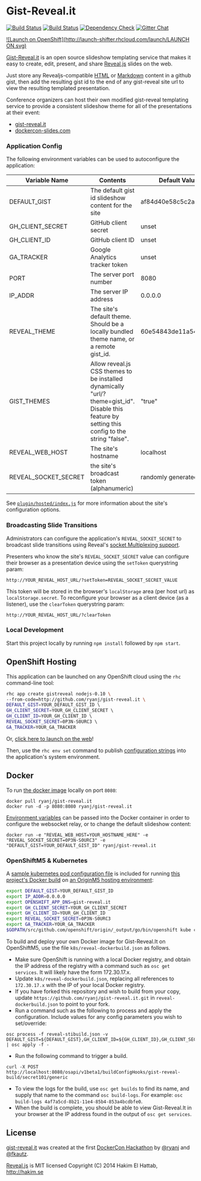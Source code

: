 # Gist-Reveal.it 
[![Build Status](http://img.shields.io/travis/ryanj/gist-reveal.it.svg)](https://travis-ci.org/ryanj/gist-reveal.it) [![Build Status](http://img.shields.io/jenkins/s/https/build-shifter.rhcloud.com/slide-build.svg)](https://build-shifter.rhcloud.com/job/slide-build/) [![Dependency Check](http://img.shields.io/david/ryanj/gist-reveal.it.svg)](https://david-dm.org/ryanj/gist-reveal.it) [![Gitter Chat](https://badges.gitter.im/Chat.svg)](https://gitter.im/ryanj/gist-reveal.it?utm_source=badge)

[![Launch on OpenShift](http://launch-shifter.rhcloud.com/launch/LAUNCH ON.svg)](https://openshift.redhat.com/app/console/application_type/custom?&cartridges[]=nodejs-0.10&initial_git_url=https://github.com/ryanj/gist-reveal.it.git&name=slides)

[Gist-Reveal.it](http://gist-reveal.it/) is an open source slideshow templating service that makes it easy to create, edit, present, and share [Reveal.js](https://github.com/hakimel/reveal.js) slides on the web.

Just store any Revealjs-compatible [HTML](https://github.com/hakimel/reveal.js#markup) or [Markdown](https://github.com/hakimel/reveal.js#markdown) content in a github gist, then add the resulting gist id to the end of any gist-reveal site url to view the resulting templated presentation.

Conference organizers can host their own modified gist-reveal templating service to provide a consistent slideshow theme for all of the presentations at their event:

 * [gist-reveal.it](http://gist-reveal.it/af84d40e58c5c2a908dd)
 * [dockercon-slides.com](http://dockercon-slides.com/af84d40e58c5c2a908dd)

### Application Config

The following environment variables can be used to autoconfigure the application:

Variable Name  | Contents   |  Default Value
---------------|------------|---------------
DEFAULT_GIST   | The default gist id slideshow content for the site | af84d40e58c5c2a908dd
GH_CLIENT_SECRET | GitHub client secret | unset
GH_CLIENT_ID | GitHub client ID | unset
GA_TRACKER | Google Analytics tracker token | unset
PORT | The server port number | 8080
IP_ADDR | The server IP address | 0.0.0.0
REVEAL_THEME | The site's default theme. Should be a locally bundled theme name, or a remote gist_id. | 60e54843de11a545897e
GIST_THEMES | Allow reveal.js CSS themes to be installed dynamically "url/?theme=gist_id". Disable this feature by setting this config to the string "false". | "true"
REVEAL_WEB_HOST | The site's hostname | localhost
REVEAL_SOCKET_SECRET | the site's broadcast token (alphanumeric) | randomly generated

See [`plugin/hosted/index.js`](https://github.com/ryanj/gist-reveal.it/edit/master/plugin/hosted/index.js) for more information about the site's configuration options.

### Broadcasting Slide Transitions

Administrators can configure the application's `REVEAL_SOCKET_SECRET` to broadcast slide transitions using Reveal's [socket Multiplexing support](https://github.com/hakimel/reveal.js#multiplexing).

Presenters who know the site's `REVEAL_SOCKET_SECRET` value can configure their browser as a presentation device using the `setToken` querystring param:

    http://YOUR_REVEAL_HOST_URL/?setToken=REVEAL_SOCKET_SECRET_VALUE

This token will be stored in the browser's `localStorage` area (per host url) as `localStorage.secret`. To reconfigure your browser as a client device (as a listener), use the `clearToken` querystring param:

    http://YOUR_REVEAL_HOST_URL/?clearToken

### Local Development

Start this project locally by running `npm install` followed by `npm start`.

## OpenShift Hosting

This application can be launched on any OpenShift cloud using the `rhc` command-line tool:

```bash
rhc app create gistreveal nodejs-0.10 \
--from-code=http://github.com/ryanj/gist-reveal.it \ 
DEFAULT_GIST=YOUR_DEFAULT_GIST_ID \ 
GH_CLIENT_SECRET=YOUR_GH_CLIENT_SECRET \ 
GH_CLIENT_ID=YOUR_GH_CLIENT_ID \ 
REVEAL_SOCKET_SECRET=0P3N-S0URC3 \ 
GA_TRACKER=YOUR_GA_TRACKER
```

Or, [click here to launch on the web](https://openshift.redhat.com/app/console/application_types/custom?name=reveal&initial_git_url=https%3A%2F%2Fgithub.com/ryanj/gist-reveal.it.git&cartridges[]=nodejs-0.10)!

Then, use the `rhc env set` command to publish [configuration strings](#application-config) into the application's system environment.

## Docker 

To run [the docker image](https://registry.hub.docker.com/u/ryanj/gist-reveal.it/) locally on port `8080`:

    docker pull ryanj/gist-reveal.it
    docker run -d -p 8080:8080 ryanj/gist-reveal.it

[Environment variables](#Application_Config) can be passed into the Docker container in order to configure the websocket relay, or to change the default slideshow content: 

    docker run -e "REVEAL_WEB_HOST=YOUR_HOSTNAME_HERE" -e "REVEAL_SOCKET_SECRET=0P3N-S0URC3" -e "DEFAULT_GIST=YOUR_DEFAULT_GIST_ID" ryanj/gist-reveal.it
    
### OpenShiftM5 & Kubernetes 

A [sample kubernetes pod configuration file](https://github.com/ryanj/gist-reveal.it/blob/master/reveal-pod.json) is included for running [this project's Docker build](https://registry.hub.docker.com/u/ryanj/gist-reveal.it/) on [an OriginM5 hosting environment](https://github.com/openshift/origin#getting-started):

```bash
export DEFAULT_GIST=YOUR_DEFAULT_GIST_ID 
export IP_ADDR=0.0.0.0
export OPENSHIFT_APP_DNS=gist-reveal.it
export GH_CLIENT_SECRET=YOUR_GH_CLIENT_SECRET 
export GH_CLIENT_ID=YOUR_GH_CLIENT_ID
export REVEAL_SOCKET_SECRET=0P3N-S0URC3 
export GA_TRACKER=YOUR_GA_TRACKER
$GOPATH/src/github.com/openshift/origin/_output/go/bin/openshift kube create pods -c ~/src/gist-reveal.it/reveal-pod.json
```

To build and deploy your own Docker image for Gist-Reveal.It on OpenShiftM5, use the file `k8s/reveal-dockerbuild.json` as follows.

- Make sure OpenShift is running with a local Docker registry, and obtain the IP address of the registry with a command such as `osc get services`. It will likely have the form 172.30.17.x.
- Update `k8s/reveal-dockerbuild.json`, replacing all references to `172.30.17.x` with the IP of your local Docker registry.
- If you have forked this repository and wish to build from your copy, update `https://github.com/ryanj/gist-reveal.it.git` in `reveal-dockerbuild.json` to point to your fork.
- Run a command such as the following to process and apply the configuration. Include values for any config parameters you wish to set/override:

```
osc process -f reveal-stibuild.json -v DEFAULT_GIST=${DEFAULT_GIST},GH_CLIENT_ID=${GH_CLIENT_ID},GH_CLIENT_SECRET=${GH_CLIENT_SECRET},REVEAL_SOCKET_SECRET=${REVEAL_SOCKET_SECRET} | osc apply -f -
```

- Run the following command to trigger a build.

```
curl -X POST http://localhost:8080/osapi/v1beta1/buildConfigHooks/gist-reveal-build/secret101/generic
```

- To view the logs for the build, use `osc get builds` to find its name, and supply that name to the command `osc build-logs`. For example: `osc build-logs 4af7a5cd-8b21-11e4-85b4-853a4bcdbfe0`.
- When the build is complete, you should be able to view Gist-Reveal.It in your browser at the IP address found in the output of `osc get services`.

## License

[gist-reveal,it](http://gist-reveal.it/) was created at the first [DockerCon Hackathon](http://blog.docker.com/2014/07/dockercon-video-dockercon-hackathon-winners/) by [@ryanj](https://github.com/ryanj) and [@fkautz](https://github.com/fkautz).

[Reveal.js](https://github.com/hakimel/reveal.js) is MIT licensed
Copyright (C) 2014 Hakim El Hattab, http://hakim.se

